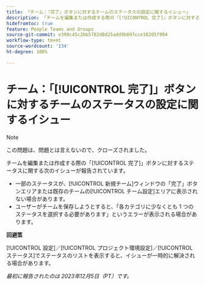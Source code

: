```yaml
---
title: 「チーム：『完了』ボタンに対するチームのステータスの設定に関するイシュー」
description: 「チームを編集または作成する際の『[!UICONTROL 完了]』ボタンに対するステータスに関するイシューが報告されています。回避策はあります。」
hidefromtoc: true
feature: People Teams and Groups
source-git-commit: e399c45c2bb5782d8d25add9b097cce18205f994
workflow-type: tm+mt
source-wordcount: '134'
ht-degree: 100%

---
```



# チーム：「[!UICONTROL 完了]」ボタンに対するチームのステータスの設定に関するイシュー

>[!NOTE]
>
>この問題は、問題とは言えないので、クローズされました。

チームを編集または作成する際の「[!UICONTROL 完了]」ボタンに対するステータスに関する次のイシューが報告されています。

* 一部のステータスが、[!UICONTROL 新規チーム]ウィンドウの「完了」ボタンエリアまたは既存のチームの[!UICONTROL チーム設定]エリアに表示されない場合があります。
* ユーザーがチームを保存しようとすると、「各カテゴリに少なくとも 1 つのステータスを選択する必要があります」というエラーが表示される場合があります。

**回避策**

[!UICONTROL 設定]／[!UICONTROL プロジェクト環境設定]／[!UICONTROL ステータス]でステータスのリストを表示すると、イシューが一時的に解決される場合があります。

_最初に報告されたのは 2023年12月5日（PT）です。_
